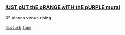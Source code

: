 ### [jUST pUT thE oRANGE wiTH thE pURPLE mural](https://webmural.com/jptowtp)

0º pisces venus rising

[`disturb`](https://webmural.com/disturb) [`tape`](https://s9a.page/tape)
